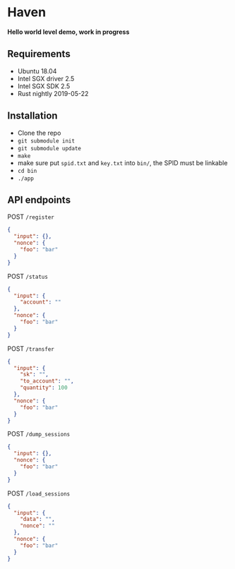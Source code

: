 Haven
====

**Hello world level demo, work in progress**

## Requirements

- Ubuntu 18.04
- Intel SGX driver 2.5
- Intel SGX SDK 2.5
- Rust nightly 2019-05-22

## Installation

- Clone the repo
- `git submodule init`
- `git submodule update`
- `make`
- make sure put `spid.txt` and `key.txt` into `bin/`, the SPID must be linkable
- `cd bin`
- `./app`

## API endpoints

POST `/register`

```json
{
  "input": {},
  "nonce": {
    "foo": "bar"
  }
}
```

POST `/status`

```json
{
  "input": {
    "account": ""
  },
  "nonce": {
    "foo": "bar"
  }
}
```

POST `/transfer`

```json
{
  "input": {
    "sk": "",
    "to_account": "",
    "quantity": 100
  },
  "nonce": {
    "foo": "bar"
  }
}
```

POST `/dump_sessions`

```json
{
  "input": {},
  "nonce": {
    "foo": "bar"
  }
}
```

POST `/load_sessions`

```json
{
  "input": {
    "data": "",
    "nonce": ""
  },
  "nonce": {
    "foo": "bar"
  }
}
```
